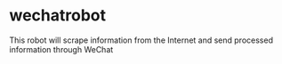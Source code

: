 # wechatrobot
This robot will scrape information from the Internet and send processed information through WeChat

